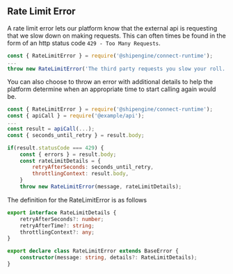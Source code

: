 ## Rate Limit Error
A rate limit error lets our platform know that the external api is requesting that we slow down on making requests. This can often times be found in the form of an http status code `429 - Too Many Requests`. 

```JavaScript
const { RateLimitError } = require('@shipengine/connect-runtime');
...
throw new RateLimitError('The third party requests you slow your roll.');
```

You can also choose to throw an error with additional details to help the platform determine when an appropriate time to start calling again would be.

```JavaScript
const { RateLimitError } = require('@shipengine/connect-runtime');
const { apiCall } = require('@example/api');
...
const result = apiCall(...);
const { seconds_until_retry } = result.body;

if(result.statusCode === 429) {
    const { errors } = result.body;
    const rateLimitDetails = {
        retryAfterSeconds: seconds_until_retry,
        throttlingContext: result.body,
    }
    throw new RateLimitError(message, rateLimitDetails);

```
The definition for the RateLimitError is as follows
```TypeScript
export interface RateLimitDetails {
    retryAfterSeconds?: number;
    retryAfterTime?: string;
    throttlingContext?: any;
}

export declare class RateLimitError extends BaseError {
    constructor(message: string, details?: RateLimitDetails);
}
```
